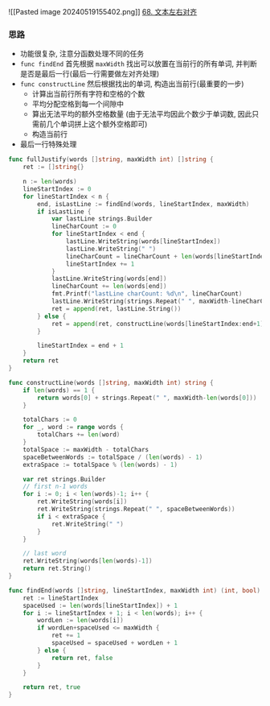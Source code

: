 ![[Pasted image 20240519155402.png]]
[68. 文本左右对齐](https://leetcode.cn/problems/text-justification/)


### 思路
- 功能很复杂, 注意分函数处理不同的任务
- `func findEnd` 首先根据 `maxWidth` 找出可以放置在当前行的所有单词, 并判断是否是最后一行(最后一行需要做左对齐处理)
- `func constructLine` 然后根据找出的单词, 构造出当前行(最重要的一步)
	- 计算出当前行所有字符和空格的个数
	- 平均分配空格到每一个间隙中
	- 算出无法平均的额外空格数量 (由于无法平均因此个数少于单词数, 因此只需前几个单词拼上这个额外空格即可)
	- 构造当前行
- 最后一行特殊处理


```go
func fullJustify(words []string, maxWidth int) []string {
	ret := []string{}

	n := len(words)
	lineStartIndex := 0
	for lineStartIndex < n {
		end, isLastLine := findEnd(words, lineStartIndex, maxWidth)
		if isLastLine {
			var lastLine strings.Builder
			lineCharCount := 0
			for lineStartIndex < end {
				lastLine.WriteString(words[lineStartIndex])
				lastLine.WriteString(" ")
				lineCharCount = lineCharCount + len(words[lineStartIndex]) + 1
				lineStartIndex += 1
			}
			lastLine.WriteString(words[end])
			lineCharCount += len(words[end])
			fmt.Printf("lastLine charCount: %d\n", lineCharCount)
			lastLine.WriteString(strings.Repeat(" ", maxWidth-lineCharCount))
			ret = append(ret, lastLine.String())
		} else {
			ret = append(ret, constructLine(words[lineStartIndex:end+1], maxWidth))
		}

		lineStartIndex = end + 1
	}
	return ret
}

func constructLine(words []string, maxWidth int) string {
	if len(words) == 1 {
		return words[0] + strings.Repeat(" ", maxWidth-len(words[0]))
	}

	totalChars := 0
	for _, word := range words {
		totalChars += len(word)
	}
	totalSpace := maxWidth - totalChars
	spaceBetweenWords := totalSpace / (len(words) - 1)
	extraSpace := totalSpace % (len(words) - 1)

	var ret strings.Builder
	// first n-1 words
	for i := 0; i < len(words)-1; i++ {
		ret.WriteString(words[i])
		ret.WriteString(strings.Repeat(" ", spaceBetweenWords))
		if i < extraSpace {
			ret.WriteString(" ")
		}
	}

	// last word
	ret.WriteString(words[len(words)-1])
	return ret.String()
}

func findEnd(words []string, lineStartIndex, maxWidth int) (int, bool) {
	ret := lineStartIndex
	spaceUsed := len(words[lineStartIndex]) + 1
	for i := lineStartIndex + 1; i < len(words); i++ {
		wordLen := len(words[i])
		if wordLen+spaceUsed <= maxWidth {
			ret += 1
			spaceUsed = spaceUsed + wordLen + 1
		} else {
			return ret, false
		}
	}

	return ret, true
}
```